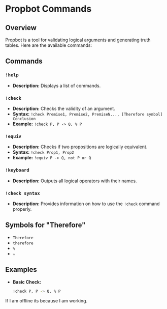 # Propbot Commands

## Overview
Propbot is a tool for validating logical arguments and generating truth tables. Here are the available commands:

## Commands

### `!help`
- **Description:** Displays a list of commands.

### `!check`
- **Description:** Checks the validity of an argument.
- **Syntax:** `!check Premise1, Premise2, PremiseN..., [Therefore symbol] Conclusion`
- **Example:** `!check P, P -> Q, % P`
### `!equiv` 
- **Description:** Checks if two propositions are logically equivalent.
- **Syntax:** `!check Prop1, Prop2`
- **Example:** `!equiv P -> Q, not P or Q`
### `!keyboard`
- **Description:** Outputs all logical operators with their names.

### `!check syntax`
- **Description:** Provides information on how to use the `!check` command properly.

## Symbols for "Therefore"
- `Therefore`
- `therefore`
- `%`
- `∴`

## Examples
- **Basic Check:**
  ```bash
  !check P, P -> Q, % P

If I am offline its because I am working. 